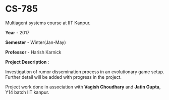 # CS-785
Multiagent systems course at IIT Kanpur.

<b>Year</b>  - 2017

<b>Semester</b> - Winter(Jan-May)

<b>Professor</b> - Harish Karnick

<b> Project Description</b> :

Investigation of rumor dissemination process in an evolutionary game setup.
Further detail will be added with progress in the project.

Project work done in association with <b>Vagish Choudhary</b> and <b>Jatin Gupta</b>, Y14 batch IIT kanpur. 

